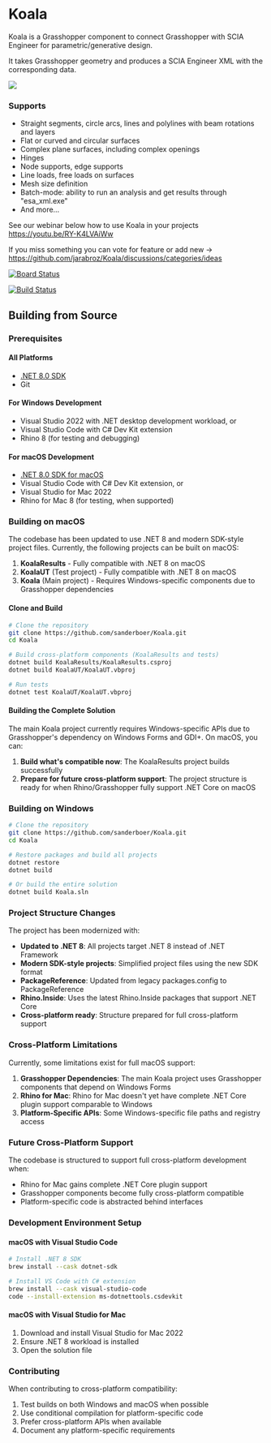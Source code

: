 # Koala

Koala is a Grasshopper component to connect Grasshopper with SCIA Engineer for parametric/generative design.

It takes Grasshopper geometry and produces a SCIA Engineer XML with the corresponding data.

[![](https://resources.scia.net/en/garage/images/grasshopperkoala_thumb_0_100.png)](https://resources.scia.net/en/garage/images/grasshopperkoala.png)

### Supports

* Straight segments, circle arcs, lines and polylines with beam rotations and layers
* Flat or curved and circular surfaces
* Complex plane surfaces, including complex openings
* Hinges
* Node supports, edge supports
* Line loads, free loads on surfaces
* Mesh size definition
* Batch-mode: ability to run an analysis and get results through "esa\_xml.exe"
* And more…

See our webinar below how to use Koala in your projects https://youtu.be/RY-K4LVAiWw

If you miss something you can vote for feature or add new -> https://github.com/jarabroz/Koala/discussions/categories/ideas

[![Board Status](https://dev.azure.com/jarabroz/1c37fca5-d711-4c44-b967-83b47e2631b4/2d85ad6f-58b6-4132-9a00-c2a6ae77d146/_apis/work/boardbadge/ac2c8eaf-0309-4d0a-aaaa-9aa28e58fc92?columnOptions=1)](https://dev.azure.com/jarabroz/1c37fca5-d711-4c44-b967-83b47e2631b4/_boards/board/t/2d85ad6f-58b6-4132-9a00-c2a6ae77d146/Microsoft.FeatureCategory/)

[![Build Status](https://jarabroz.visualstudio.com/Koala/_apis/build/status/jarabroz.Koala?branchName=master)](https://jarabroz.visualstudio.com/Koala/_build/latest?definitionId=1&branchName=master)

## Building from Source

### Prerequisites

#### All Platforms
- [.NET 8.0 SDK](https://dotnet.microsoft.com/download/dotnet/8.0)
- Git

#### For Windows Development
- Visual Studio 2022 with .NET desktop development workload, or
- Visual Studio Code with C# Dev Kit extension
- Rhino 8 (for testing and debugging)

#### For macOS Development  
- [.NET 8.0 SDK for macOS](https://dotnet.microsoft.com/download/dotnet/8.0)
- Visual Studio Code with C# Dev Kit extension, or
- Visual Studio for Mac 2022
- Rhino for Mac 8 (for testing, when supported)

### Building on macOS

The codebase has been updated to use .NET 8 and modern SDK-style project files. Currently, the following projects can be built on macOS:

1. **KoalaResults** - Fully compatible with .NET 8 on macOS
2. **KoalaUT** (Test project) - Fully compatible with .NET 8 on macOS
3. **Koala** (Main project) - Requires Windows-specific components due to Grasshopper dependencies

#### Clone and Build

```bash
# Clone the repository
git clone https://github.com/sanderboer/Koala.git
cd Koala

# Build cross-platform components (KoalaResults and tests)
dotnet build KoalaResults/KoalaResults.csproj
dotnet build KoalaUT/KoalaUT.vbproj

# Run tests
dotnet test KoalaUT/KoalaUT.vbproj
```

#### Building the Complete Solution

The main Koala project currently requires Windows-specific APIs due to Grasshopper's dependency on Windows Forms and GDI+. On macOS, you can:

1. **Build what's compatible now**: The KoalaResults project builds successfully
2. **Prepare for future cross-platform support**: The project structure is ready for when Rhino/Grasshopper fully support .NET Core on macOS

### Building on Windows

```bash
# Clone the repository  
git clone https://github.com/sanderboer/Koala.git
cd Koala

# Restore packages and build all projects
dotnet restore
dotnet build

# Or build the entire solution
dotnet build Koala.sln
```

### Project Structure Changes

The project has been modernized with:

- **Updated to .NET 8**: All projects target .NET 8 instead of .NET Framework
- **Modern SDK-style projects**: Simplified project files using the new SDK format
- **PackageReference**: Updated from legacy packages.config to PackageReference
- **Rhino.Inside**: Uses the latest Rhino.Inside packages that support .NET Core
- **Cross-platform ready**: Structure prepared for full cross-platform support

### Cross-Platform Limitations

Currently, some limitations exist for full macOS support:

1. **Grasshopper Dependencies**: The main Koala project uses Grasshopper components that depend on Windows Forms
2. **Rhino for Mac**: Rhino for Mac doesn't yet have complete .NET Core plugin support comparable to Windows
3. **Platform-Specific APIs**: Some Windows-specific file paths and registry access

### Future Cross-Platform Support

The codebase is structured to support full cross-platform development when:
- Rhino for Mac gains complete .NET Core plugin support  
- Grasshopper components become fully cross-platform compatible
- Platform-specific code is abstracted behind interfaces

### Development Environment Setup

#### macOS with Visual Studio Code

```bash
# Install .NET 8 SDK
brew install --cask dotnet-sdk

# Install VS Code with C# extension
brew install --cask visual-studio-code
code --install-extension ms-dotnettools.csdevkit
```

#### macOS with Visual Studio for Mac

1. Download and install Visual Studio for Mac 2022
2. Ensure .NET 8 workload is installed
3. Open the solution file

### Contributing

When contributing to cross-platform compatibility:

1. Test builds on both Windows and macOS when possible
2. Use conditional compilation for platform-specific code
3. Prefer cross-platform APIs when available
4. Document any platform-specific requirements

## 



